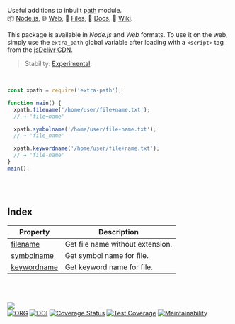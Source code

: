 Useful additions to inbuilt [path] module.<br>
📦 [Node.js](https://www.npmjs.com/package/extra-path),
🌐 [Web](https://www.npmjs.com/package/extra-path.web),
📜 [Files](https://unpkg.com/extra-path/),
📰 [Docs](https://nodef.github.io/extra-path/),
📘 [Wiki](https://github.com/nodef/extra-bit/wiki/).

This package is available in *Node.js* and *Web* formats. To use it on the web,
simply use the `extra_path` global variable after loading with a `<script>`
tag from the [jsDelivr CDN].

[path]: https://nodejs.org/api/path.html
[jsDelivr CDN]: https://cdn.jsdelivr.net/npm/extra-path.web/index.js

> Stability: [Experimental](https://www.youtube.com/watch?v=L1j93RnIxEo).

<br>

```javascript
const xpath = require('extra-path');

function main() {
  xpath.filename('/home/user/file+name.txt');
  // → 'file+name'

  xpath.symbolname('/home/user/file+name.txt');
  // → 'file_name'

  xpath.keywordname('/home/user/file+name.txt');
  // → 'file-name'
}
main();
```

<br>
<br>


## Index

| Property | Description |
|  ----  |  ----  |
| [filename] | Get file name without extension. |
| [symbolname] | Get symbol name for file. |
| [keywordname] | Get keyword name for file. |

<br>
<br>


[![](https://img.youtube.com/vi/8oXhShuIjrQ/maxresdefault.jpg)](https://www.youtube.com/watch?v=8oXhShuIjrQ)<br>
[![ORG](https://img.shields.io/badge/org-nodef-green?logo=Org)](https://nodef.github.io)
[![DOI](https://zenodo.org/badge/179137165.svg)](https://zenodo.org/badge/latestdoi/179137165)
[![Coverage Status](https://coveralls.io/repos/github/nodef/extra-path/badge.svg?branch=master)](https://coveralls.io/github/nodef/extra-path?branch=master)
[![Test Coverage](https://api.codeclimate.com/v1/badges/9fd9e76b2bcd8ebf83bc/test_coverage)](https://codeclimate.com/github/nodef/extra-path/test_coverage)
[![Maintainability](https://api.codeclimate.com/v1/badges/9fd9e76b2bcd8ebf83bc/maintainability)](https://codeclimate.com/github/nodef/extra-path/maintainability)


[filename]: https://github.com/nodef/extra-path/wiki/filename
[symbolname]: https://github.com/nodef/extra-path/wiki/symbolname
[keywordname]: https://github.com/nodef/extra-path/wiki/keywordname
